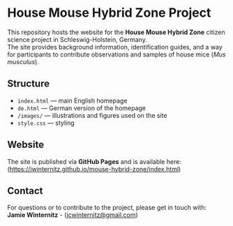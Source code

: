 # House Mouse Hybrid Zone Project

This repository hosts the website for the **House Mouse Hybrid Zone** citizen science project in Schleswig-Holstein, Germany.  
The site provides background information, identification guides, and a way for participants to contribute observations and samples of house mice (*Mus musculus*).

## Structure
- `index.html` — main English homepage  
- `de.html` — German version of the homepage  
- `/images/` — illustrations and figures used on the site  
- `style.css` — styling  

## Website
The site is published via **GitHub Pages** and is available here:  
(https://jwinternitz.github.io/mouse-hybrid-zone/index.html) 

## Contact
For questions or to contribute to the project, please get in touch with:  
**Jamie Winternitz** - (jcwinternitz@gmail.com)
